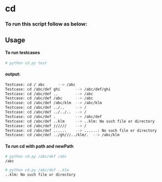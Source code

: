 # cd

### To run this script follow as below:

## Usage


#### To run testcases
```bash
# python cd.py test
```
#### output:
```bash
Testcase: cd / abc      --> /abc
Testcase: cd /abc/def ghi       --> /abc/def/ghi
Testcase: cd /abc/def ..        --> /abc
Testcase: cd /abc/def /abc      --> /abc
Testcase: cd /abc/def /abc/klm  --> /abc/klm
Testcase: cd /abc/def ../..     --> /
Testcase: cd /abc/def ../../..  --> /
Testcase: cd /abc/def .         --> /abc/def
Testcase: cd /abc/def ..klm     --> ..klm: No such file or directory
Testcase: cd /abc/def //////    --> /
Testcase: cd /abc/def ......    --> ......: No such file or directory
Testcase: cd /abc/def ../gh///../klm/.  --> /abc/klm
```

#### To run cd with path and newPath
```bash
# python cd.py /abc/def /abc
/abc

# python cd.py /abc/def ..klm
..klm: No such file or directory
```
